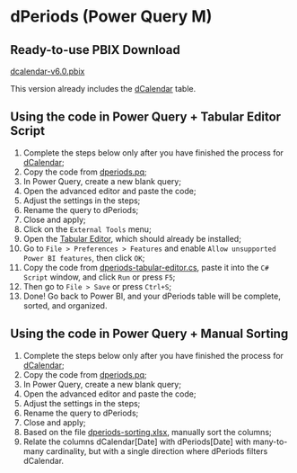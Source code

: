 # dPeriods (Power Query M)

## Ready-to-use PBIX Download
[dcalendar-v6.0.pbix](https://github.com/alisonpezzott/dcalendar-powerquery/releases/tag/v6.0)

This version already includes the [dCalendar](https://github.com/alisonpezzott/dcalendar-powerquery) table.

## Using the code in Power Query + Tabular Editor Script
1. Complete the steps below only after you have finished the process for [dCalendar](https://github.com/alisonpezzott/dcalendar-powerquery);
2. Copy the code from [dperiods.pq](dperiods.pq);
3. In Power Query, create a new blank query;
4. Open the advanced editor and paste the code;
5. Adjust the settings in the steps;
6. Rename the query to dPeriods;
7. Close and apply;
8. Click on the `External Tools` menu;
9. Open the [Tabular Editor](https://www.sqlbi.com/tools/tabular-editor), which should already be installed;
10. Go to `File > Preferences > Features` and enable `Allow unsupported Power BI features`, then click `OK`;
11. Copy the code from [dperiods-tabular-editor.cs](dperiodos-tabular-editor.cs), paste it into the `C# Script` window, and click `Run` or press `F5`;
12. Then go to `File > Save` or press `Ctrl+S`;
13. Done! Go back to Power BI, and your dPeriods table will be complete, sorted, and organized.

## Using the code in Power Query + Manual Sorting
1. Complete the steps below only after you have finished the process for [dCalendar](https://github.com/alisonpezzott/dcalendar-powerquery);
2. Copy the code from [dperiods.pq](dperiods.pq);
3. In Power Query, create a new blank query;
4. Open the advanced editor and paste the code;
5. Adjust the settings in the steps;
6. Rename the query to dPeriods;
7. Close and apply;
8. Based on the file [dperiods-sorting.xlsx](dperiods-sorting.xlsx), manually sort the columns;
9. Relate the columns dCalendar[Date] with dPeriods[Date] with many-to-many cardinality, but with a single direction where dPeriods filters dCalendar.
